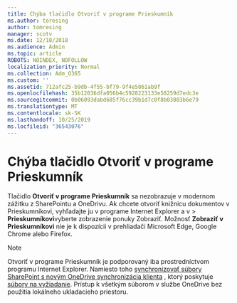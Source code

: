 ```yaml
---
title: Chýba tlačidlo Otvoriť v programe Prieskumník
ms.author: toresing
author: tomresing
manager: scotv
ms.date: 12/18/2018
ms.audience: Admin
ms.topic: article
ROBOTS: NOINDEX, NOFOLLOW
localization_priority: Normal
ms.collection: Adm_O365
ms.custom: ''
ms.assetid: 712afc25-b9db-4f55-bf79-9f4e5861ab9f
ms.openlocfilehash: 35b12036dfa056b4c5928223133e58259d7edc3e
ms.sourcegitcommit: 0b06093dabd685f76cc39b1d7c0f8b03883b6e79
ms.translationtype: MT
ms.contentlocale: sk-SK
ms.lasthandoff: 10/25/2019
ms.locfileid: "36543076"
---
```

# <a name="the-open-with-explorer-button-is-missing"></a>Chýba tlačidlo Otvoriť v programe Prieskumník

Tlačidlo **Otvoriť v programe Prieskumník** sa nezobrazuje v modernom zážitku z SharePointu a OneDrivu. Ak chcete otvoriť knižnicu dokumentov v Prieskumníkovi, vyhľadajte ju v programe Internet Explorer a v \> **Prieskumníkovi**vyberte zobrazenie ponuky Zobraziť. Možnosť **Zobraziť v Prieskumníkovi** nie je k dispozícii v prehliadači Microsoft Edge, Google Chrome alebo Firefox. 
  
> [!NOTE]
> Otvoriť v programe Prieskumník je podporovaný iba prostredníctvom programu Internet Explorer. Namiesto toho [synchronizovať súbory SharePoint s novým OneDrive synchronizácia klienta](https://support.office.com/article/6de9ede8-5b6e-4503-80b2-6190f3354a88.aspx) , ktorý poskytuje [súbory na vyžiadanie](https://support.office.com/article/0e6860d3-d9f3-4971-b321-7092438fb38e.aspx). Prístup k všetkým súborom v službe OneDrive bez použitia lokálneho ukladacieho priestoru. 
  

